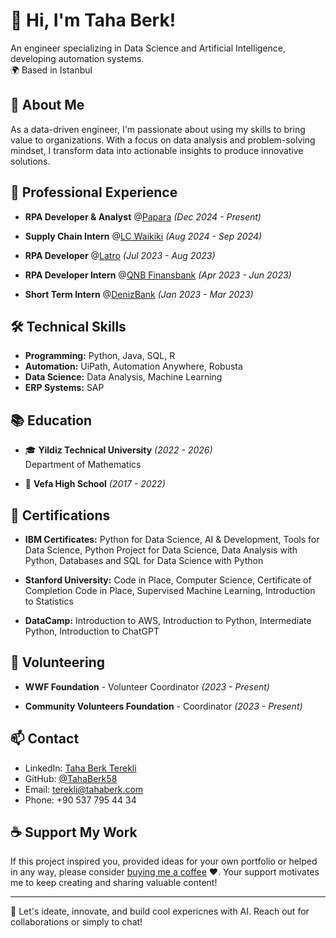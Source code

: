 # 👋 Hi, I'm Taha Berk! 

An engineer specializing in Data Science and Artificial Intelligence, developing automation systems.  
🌍 Based in Istanbul

## 🚀 About Me

As a data-driven engineer, I'm passionate about using my skills to bring value to organizations. With a focus on data analysis and problem-solving mindset, I transform data into actionable insights to produce innovative solutions.

## 💼 Professional Experience

- **RPA Developer & Analyst** @[Papara](https://www.papara.com) _(Dec 2024 - Present)_

- **Supply Chain Intern** @[LC Waikiki](https://www.lcwaikiki.com) _(Aug 2024 - Sep 2024)_

- **RPA Developer** @[Latro](https://www.latro.com.tr) _(Jul 2023 - Aug 2023)_

- **RPA Developer Intern** @[QNB Finansbank](https://www.qnbfinansbank.com) _(Apr 2023 - Jun 2023)_

- **Short Term Intern** @[DenizBank](https://www.denizbank.com) _(Jan 2023 - Mar 2023)_

## 🛠️ Technical Skills

- **Programming:** Python, Java, SQL, R
- **Automation:** UiPath, Automation Anywhere, Robusta
- **Data Science:** Data Analysis, Machine Learning
- **ERP Systems:** SAP

## 📚 Education

- 🎓 **Yildiz Technical University** _(2022 - 2026)_  
  Department of Mathematics

- 🏫 **Vefa High School** _(2017 - 2022)_

## 🎯 Certifications

- **IBM Certificates:**
Python for Data Science, AI & Development,
Tools for Data Science,
Python Project for Data Science,
Data Analysis with Python,
Databases and SQL for Data Science with Python

- **Stanford University:**
Code in Place, Computer Science,
Certificate of Completion Code in Place,
Supervised Machine Learning,
Introduction to Statistics

- **DataCamp:**
Introduction to AWS,
Introduction to Python,
Intermediate Python,
Introduction to ChatGPT

## 🌱 Volunteering

- **WWF Foundation** - Volunteer Coordinator _(2023 - Present)_

- **Community Volunteers Foundation** - Coordinator _(2023 - Present)_


## 📫 Contact

- LinkedIn: [Taha Berk Terekli](https://www.linkedin.com/in/tahaberkterekli)
- GitHub: [@TahaBerk58](https://github.com/TahaBerk58)
- Email: terekli@tahaberk.com
- Phone: +90 537 795 44 34

## ☕️ Support My Work
If this project inspired you, provided ideas for your own portfolio or helped in any way, please consider [buying me a coffee](buymeacoffee.com/tahaberkterekli) ❤️. Your support motivates me to keep creating and sharing valuable content! 

---
🔗 Let's ideate, innovate, and build cool expericnes with AI. Reach out for collaborations or simply to chat!
